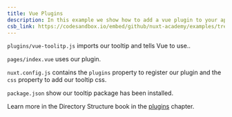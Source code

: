 ```yaml
---
title: Vue Plugins
description: In this example we show how to add a vue plugin to your application
csb_link: https://codesandbox.io/embed/github/nuxt-academy/examples/tree/master/plugins/vue-plugins?fontsize=14&hidenavigation=1&module=%2Fplugins%2Fvue-tooltip.js&theme=dark&view=editor
---
```


<example-intro></example-intro>

`plugins/vue-toolitp.js` imports our tooltip and tells Vue to use..

`pages/index.vue` uses our plugin.

`nuxt.config.js` contains the `plugins` property to register our plugin and the `css` property to add our tooltip css.

`package.json` show our tooltip package has been installed.

<alert type="next">

Learn more in the Directory Structure book in the [plugins](/docs/2.x/directory-structure/plugins#vue-plugins) chapter.

</alert>

<code-sandbox :src="csb_link"></code-sandbox>
